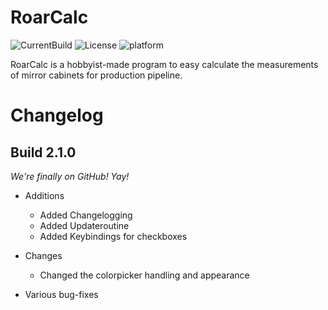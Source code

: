 # RoarCalc

![CurrentBuild](https://img.shields.io/github/v/release/TheChangeOfView/RoarCalc.svg?label=latest%20stable&style=flat-square&color=success)
![License](https://img.shields.io/github/license/TheChangeOfView/RoarCalc?color=informational&style=flat-square)
![platform](https://img.shields.io/badge/platform-win-lightgrey?style=flat-square)

RoarCalc is a hobbyist-made program to easy calculate the measurements of mirror cabinets for production pipeline.

# Changelog

## Build 2.1.0

*We're finally on GitHub! Yay!*

- Additions
  - Added Changelogging
  - Added Updateroutine
  - Added Keybindings for checkboxes

- Changes
  - Changed the colorpicker handling and appearance

- Various bug-fixes
